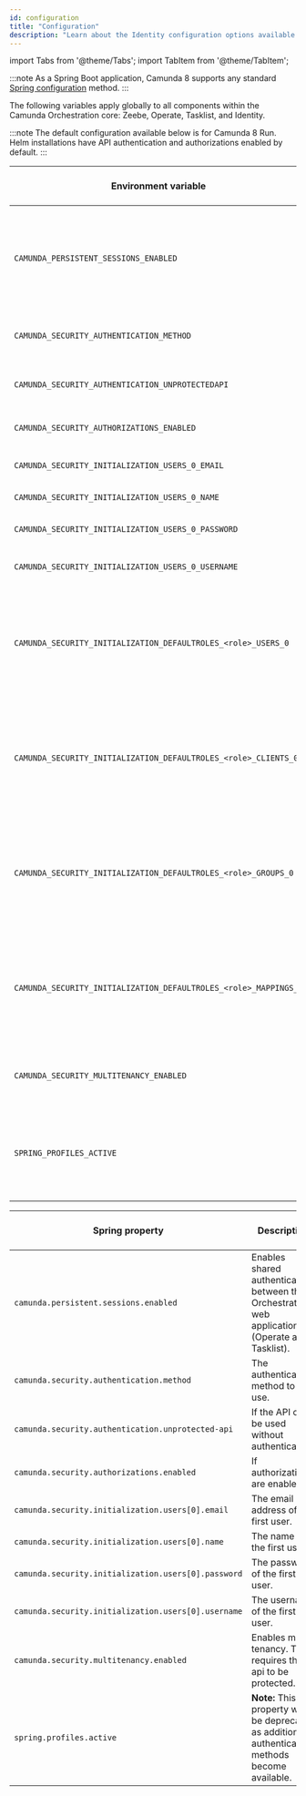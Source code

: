 ```yaml
---
id: configuration
title: "Configuration"
description: "Learn about the Identity configuration options available in your Orchestration cluster."
---
```


import Tabs from '@theme/Tabs';
import TabItem from '@theme/TabItem';

:::note
As a Spring Boot application, Camunda 8 supports any standard
[Spring configuration](https://docs.spring.io/spring-boot/reference/features/external-config.html) method.
:::

The following variables apply globally to all components within the Camunda Orchestration core: Zeebe, Operate,
Tasklist, and Identity.

:::note
The default configuration available below is for Camunda 8 Run. Helm installations have API authentication and
authorizations enabled by default.
:::

<!-- updates must be made to BOTH tables. Note that they are sorted in alphabetical order! -->
<Tabs>
  <TabItem value="env" label="Environment variables" default>

| Environment variable                                             | Description                                                                                                           | Default value (Camunda 8 Run) |
| ---------------------------------------------------------------- | --------------------------------------------------------------------------------------------------------------------- | ----------------------------- |
| `CAMUNDA_PERSISTENT_SESSIONS_ENABLED`                            | Enables shared authentication between the Orchestration Cluster web applications (Operate and Tasklist).              | `true`                        |
| `CAMUNDA_SECURITY_AUTHENTICATION_METHOD`                         | The authentication method to use.                                                                                     | `basic`                       |
| `CAMUNDA_SECURITY_AUTHENTICATION_UNPROTECTEDAPI`                 | If the API can be used without authentication.                                                                        | `true`                        |
| `CAMUNDA_SECURITY_AUTHORIZATIONS_ENABLED`                        | If authorizations are enabled.                                                                                        | `true`                        |
| `CAMUNDA_SECURITY_INITIALIZATION_USERS_0_EMAIL`                  | The email address of the first user.                                                                                  | `demo@demo.com`               |
| `CAMUNDA_SECURITY_INITIALIZATION_USERS_0_NAME`                   | The name of the first user.                                                                                           | Demo                          |
| `CAMUNDA_SECURITY_INITIALIZATION_USERS_0_PASSWORD`               | The password of the first user.                                                                                       | `demo`                        |
| `CAMUNDA_SECURITY_INITIALIZATION_USERS_0_USERNAME`               | The username of the first user.                                                                                       | `demo`                        |
| `CAMUNDA_SECURITY_INITIALIZATION_DEFAULTROLES_<role>_USERS_0`    | The users assigned by default to the role named `<role>` (replace with your desired role name in capital letters).    | `demo` for role `admin`       |
| `CAMUNDA_SECURITY_INITIALIZATION_DEFAULTROLES_<role>_CLIENTS_0`  | The clients assigned by default to the role named `<role>` (replace with your desired role name in capital letters).  |                               |
| `CAMUNDA_SECURITY_INITIALIZATION_DEFAULTROLES_<role>_GROUPS_0`   | The groups assigned by default to the role named `<role>` (replace with your desired role name in capital letters).   |                               |
| `CAMUNDA_SECURITY_INITIALIZATION_DEFAULTROLES_<role>_MAPPINGS_0` | The mappings assigned by default to the role named `<role>` (replace with your desired role name in capital letters). |                               |
| `CAMUNDA_SECURITY_MULTITENANCY_ENABLED`                          | Enables multi-tenancy. This requires the API to be protected.                                                         | `false`                       |
| `SPRING_PROFILES_ACTIVE`                                         | **Note:** This property will be deprecated as additional authentication methods become available.                     | `consolidated-auth`           |

  </TabItem>
  <TabItem value="helm" label="Spring properties">

| Spring property                                     | Description                                                                                       | Default value (Camunda 8 Run) |
| --------------------------------------------------- | ------------------------------------------------------------------------------------------------- | ----------------------------- |
| `camunda.persistent.sessions.enabled`               | Enables shared authentication between the Orchestration web applications (Operate and Tasklist).  | `true`                        |
| `camunda.security.authentication.method`            | The authentication method to use.                                                                 | `basic`                       |
| `camunda.security.authentication.unprotected-api`   | If the API can be used without authentication.                                                    | `true`                        |
| `camunda.security.authorizations.enabled`           | If authorizations are enabled.                                                                    | `true`                        |
| `camunda.security.initialization.users[0].email`    | The email address of the first user.                                                              | `demo@demo.com`               |
| `camunda.security.initialization.users[0].name`     | The name of the first user.                                                                       | `Demo`                        |
| `camunda.security.initialization.users[0].password` | The password of the first user.                                                                   | `demo`                        |
| `camunda.security.initialization.users[0].username` | The username of the first user.                                                                   | `demo`                        |
| `camunda.security.multitenancy.enabled`             | Enables multi-tenancy. This requires the api to be protected.                                     | `false`                       |
| `spring.profiles.active`                            | **Note:** This property will be deprecated as additional authentication methods become available. | `consolidated-auth`           |

  </TabItem>
</Tabs>
